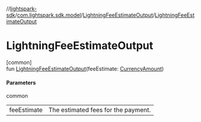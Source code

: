 //[lightspark-sdk](../../../index.md)/[com.lightspark.sdk.model](../index.md)/[LightningFeeEstimateOutput](index.md)/[LightningFeeEstimateOutput](-lightning-fee-estimate-output.md)

# LightningFeeEstimateOutput

[common]\
fun [LightningFeeEstimateOutput](-lightning-fee-estimate-output.md)(feeEstimate: [CurrencyAmount](../-currency-amount/index.md))

#### Parameters

common

| | |
|---|---|
| feeEstimate | The estimated fees for the payment. |
